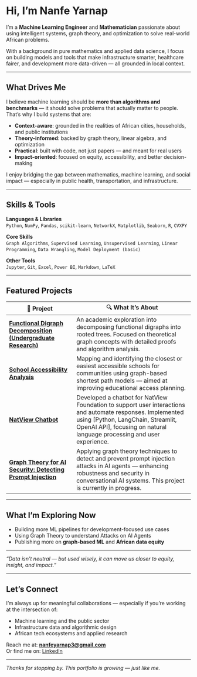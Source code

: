# Hi, I’m Nanfe Yarnap

I’m a **Machine Learning Engineer** and **Mathematician** passionate about using intelligent systems, graph theory, and optimization to solve real-world African problems.

With a background in pure mathematics and applied data science, I focus on building models and tools that make infrastructure smarter, healthcare fairer, and development more data-driven — all grounded in local context.

---

## What Drives Me

I believe machine learning should be **more than algorithms and benchmarks** — it should solve problems that actually matter to people. That’s why I build systems that are:

- **Context-aware**: grounded in the realities of African cities, households, and public institutions  
- **Theory-informed**: backed by graph theory, linear algebra, and optimization  
- **Practical**: built with code, not just papers — and meant for real users  
- **Impact-oriented**: focused on equity, accessibility, and better decision-making  

I enjoy bridging the gap between mathematics, machine learning, and social impact — especially in public health, transportation, and infrastructure.

---

## Skills & Tools

**Languages & Libraries**  
`Python`, `NumPy`, `Pandas`, `scikit-learn`, `NetworkX`, `Matplotlib`, `Seaborn`, `R`, `CVXPY`

**Core Skills**  
`Graph Algorithms`, `Supervised Learning`, `Unsupervised Learning`, `Linear Programming`, `Data Wrangling`, `Model Deployment (basic)`

**Other Tools**  
`Jupyter`, `Git`, `Excel`, `Power BI`, `Markdown`, `LaTeX`

---

## Featured Projects

| 🚀 Project | 🔍 What It’s About |
|-----------|--------------------|
| [**Functional Digraph Decomposition (Undergraduate Research)**](https://docs.google.com/document/d/1kPi7T3xNsOjY7o7NhUkypBlqSmbqhqssx_MOm9j02vQ/edit?usp=sharing) | An academic exploration into decomposing functional digraphs into rooted trees. Focused on theoretical graph concepts with detailed proofs and algorithm analysis. |
| [**School Accessibility Analysis**](https://colab.research.google.com/drive/1v2zYKenHDrnjux7zGA0WeZUZ4s9Q2lNI?usp=sharing)                          | Mapping and identifying the closest or easiest accessible schools for communities using graph-based shortest path models — aimed at improving educational access planning. |
| [**NatView Chatbot**]()                                              | Developed a chatbot for NatView Foundation to support user interactions and automate responses. Implemented using [Python, LangChain, Streamlit, OpenAI API], focusing on natural language processing and user experience. |
| [**Graph Theory for AI Security: Detecting Prompt Injection**](./ai-prompt-injection/) | Applying graph theory techniques to detect and prevent prompt injection attacks in AI agents — enhancing robustness and security in conversational AI systems. This project is currently in progress.|


---

## What I’m Exploring Now

- Building more ML pipelines for development-focused use cases  
- Using Graph Theory to understand Attacks on AI Agents 
- Publishing more on **graph-based ML** and **African data equity**

---

*“Data isn’t neutral — but used wisely, it can move us closer to equity, insight, and impact.”*

---

## Let’s Connect

I’m always up for meaningful collaborations — especially if you’re working at the intersection of:

- Machine learning and the public sector  
- Infrastructure data and algorithmic design  
- African tech ecosystems and applied research  

Reach me at: **nanfeyarnap3@gmail.com**  
Or find me on: [LinkedIn](https://linkedin.com/in/nanfeyarnap)

---

_Thanks for stopping by. This portfolio is growing — just like me._
